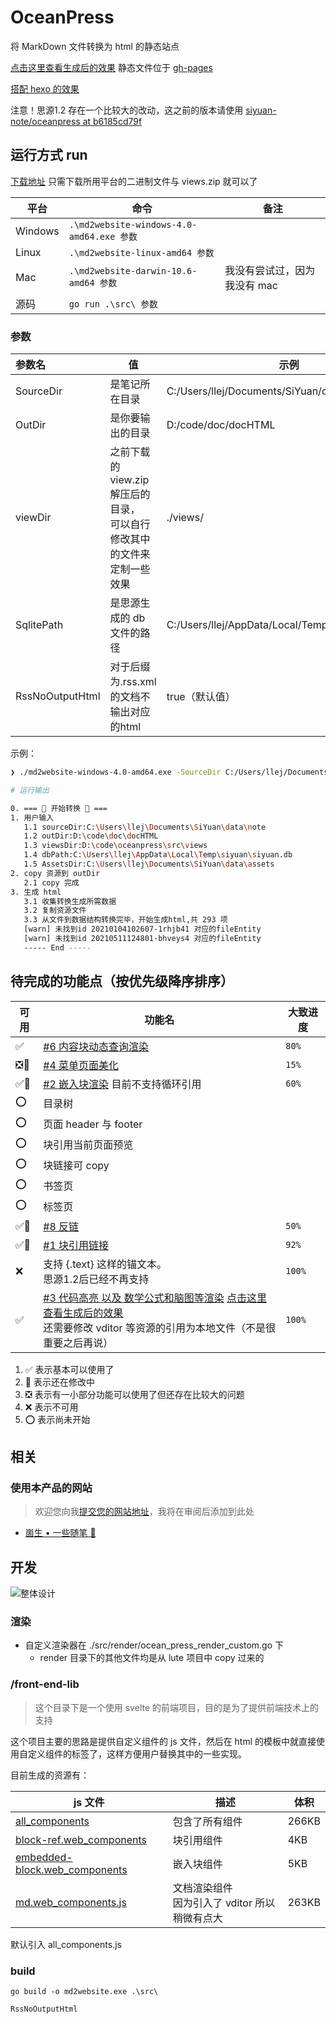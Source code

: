 # OceanPress

将 MarkDown 文件转换为 html 的静态站点

[点击这里查看生成后的效果](https://siyuan-note.github.io/oceanpress/) 静态文件位于 [gh-pages](https://github.com/siyuan-note/oceanpress/tree/gh-pages)

[搭配 hexo 的效果](https://2234839.github.io/hexo-oceanpress/)

注意！思源1.2 存在一个比较大的改动，这之前的版本请使用 [siyuan-note/oceanpress at b6185cd79f](https://github.com/siyuan-note/oceanpress/tree/b6185cd79f0552698fad38b9ee7062c0abc3e1d7)

## 运行方式 run

[下载地址](https://github.com/siyuan-note/oceanpress/releases) 只需下载所用平台的二进制文件与 views.zip 就可以了


| 平台    | 命令                                      | 备注                         |
| --------- | ------------------------------------------- | ------------------------------ |
| Windows | `.\md2website-windows-4.0-amd64.exe 参数` |                              |
| Linux   | `.\md2website-linux-amd64 参数`           |                              |
| Mac     | `.\md2website-darwin-10.6-amd64 参数`     | 我没有尝试过，因为我没有 mac |
| 源码    | `go run .\src\ 参数`                      |                              |

### 参数


| 参数名          | 值                                                                           | 示例                                              |
| :---------------- | ------------------------------------------------------------------------------ | --------------------------------------------------- |
| SourceDir       | 是笔记所在目录                                                               | C:/Users/llej/Documents/SiYuan/data/note          |
| OutDir          | 是你要输出的目录                                                             | D:/code/doc/docHTML                               |
| viewDir         | 之前下载的 view.zip 解压后的目录，<br />可以自行修改其中的文件来定制一些效果 | ./views/                                          |
| SqlitePath      | 是思源生成的 db 文件的路径                                                   | C:/Users/llej/AppData/Local/Temp/siyuan/siyuan.db |
| RssNoOutputHtml | 对于后缀为.rss.xml的文档不输出对应的html                                     | true（默认值）                                    |

示例：

```bash
❯ ./md2website-windows-4.0-amd64.exe -SourceDir C:/Users/llej/Documents/SiYuan/data/note -OutDir D:/code/doc/docHTML -TemplateDir D:/code/oceanpress/src/views -SqlitePath C:/Users/llej/AppData/Local/Temp/siyuan/siyuan.db

# 运行输出

0. === 🛬 开始转换 🛫 ===
1. 用户输入
   1.1 sourceDir:C:\Users\llej\Documents\SiYuan\data\note
   1.2 outDir:D:\code\doc\docHTML
   1.3 viewsDir:D:\code\oceanpress\src\views
   1.4 dbPath:C:\Users\llej\AppData\Local\Temp\siyuan\siyuan.db
   1.5 AssetsDir:C:\Users\llej\Documents\SiYuan\data\assets
2. copy 资源到 outDir
   2.1 copy 完成
3. 生成 html
   3.1 收集转换生成所需数据
   3.2 复制资源文件
   3.3 从文件到数据结构转换完毕，开始生成html,共 293 项
   [warn] 未找到id 20210104102607-1rhjb41 对应的fileEntity
   [warn] 未找到id 20210511124801-bhveys4 对应的fileEntity
   ----- End -----

```

## 待完成的功能点（按优先级降序排序）


| 可用 | 功能名                                                                                                                                                                                                                                                                                                                             | 大致进度 |
| ------ | ------------------------------------------------------------------------------------------------------------------------------------------------------------------------------------------------------------------------------------------------------------------------------------------------------------------------------------ | ---------- |
| ✅   | [#6 内容块动态查询渲染](https://github.com/siyuan-note/oceanpress/issues/6)                                                                                                                                                                                                                                                        | `80%`    |
| ❎🔨 | [#4 菜单页面美化](https://github.com/siyuan-note/oceanpress/issues/4)                                                                                                                                                                                                                                                              | `15%`    |
| ✅🔨 | [#2 嵌入块渲染](https://github.com/siyuan-note/oceanpress/issues/2) 目前不支持循环引用                                                                                                                                                                                                                                             | `60%`    |
| ⭕   | 目录树                                                                                                                                                                                                                                                                                                                             |          |
| ⭕   | 页面 header 与 footer                                                                                                                                                                                                                                                                                                              |          |
| ⭕   | 块引用当前页面预览                                                                                                                                                                                                                                                                                                                 |          |
| ⭕   | 块链接可 copy                                                                                                                                                                                                                                                                                                                      |          |
| ⭕   | 书签页                                                                                                                                                                                                                                                                                                                             |          |
| ⭕   | 标签页                                                                                                                                                                                                                                                                                                                             |          |
| ✅🔨 | [#8 反链](https://github.com/siyuan-note/oceanpress/issues/8)                                                                                                                                                                                                                                                                      | `50%`    |
| ✅🔨 | [#1 块引用链接](https://github.com/siyuan-note/oceanpress/issues/1)                                                                                                                                                                                                                                                                | `92%`    |
| ❌   | 支持 {.text} 这样的锚文本。<br />思源1.2后已经不再支持                                                                                                                                                                                                                                                                             | `100%`   |
| ✅   | [#3 代码高亮 以及 数学公式和脑图等渲染](https://github.com/siyuan-note/oceanpress/issues/3) [点击这里查看生成后的效果](https://siyuan-note.github.io/oceanpress/Markdown%20%e4%bd%bf%e7%94%a8%e6%8c%87%e5%8d%97/3%20%e5%ae%8c%e6%95%b4%e7%a4%ba%e4%be%8b.html)<br />还需要修改 vditor 等资源的引用为本地文件（不是很重要之后再说） | `100%`   |

1. ✅ 表示基本可以使用了
2. 🔨 表示还在修改中
3. ❎ 表示有一小部分功能可以使用了但还存在比较大的问题
4. ❌ 表示不可用
5. ⭕ 表示尚未开始

## 相关

### 使用本产品的网站

> 欢迎您向我[提交您的网站地址](mailto:admin@shenzilong.cn)，我将在审阅后添加到此处

- [崮生 • 一些随笔 🎨](https://shenzilong.cn)

## 开发

![整体设计](./整体设计导图.png)

### 渲染

- 自定义渲染器在 ./src/render/ocean_press_render_custom.go 下
  - render 目录下的其他文件均是从 lute 项目中 copy 过来的

### /front-end-lib

> 这个目录下是一个使用 svelte 的前端项目，目的是为了提供前端技术上的支持

这个项目主要的思路是提供自定义组件的 js 文件，然后在 html 的模板中就直接使用自定义组件的标签了，这样方便用户替换其中的一些实现。

目前生成的资源有：


| js 文件                                                                                            | 描述                                              | 体积  |
| ---------------------------------------------------------------------------------------------------- | --------------------------------------------------- | ------- |
| [all_components](./src/views/assets/front-end-lib/all_components.js)                               | 包含了所有组件                                    | 266KB |
| [block-ref.web_components](./src/views/assets/front-end-lib/block-ref.web_components.js)           | 块引用组件                                        | 4KB   |
| [embedded-block.web_components](./src/views/assets/front-end-lib/embedded-block.web_components.js) | 嵌入块组件                                        | 5KB   |
| [md.web_components.js](./src/views/assets/front-end-lib/md.web_components.js)                      | 文档渲染组件<br/>因为引入了 vditor 所以稍微有点大 | 263KB |

默认引入 all_components.js

### build

`go build -o md2website.exe .\src\`

```
RssNoOutputHtml
```
